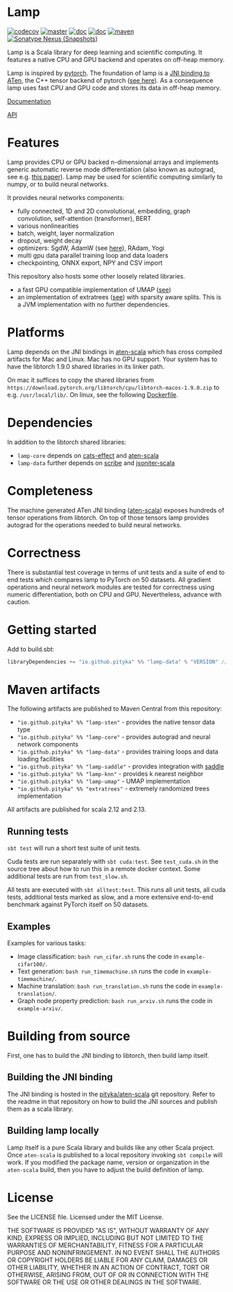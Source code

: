 # Lamp

[![codecov](https://codecov.io/gh/pityka/lamp/branch/master/graph/badge.svg)](https://codecov.io/gh/pityka/lamp)
[![master](https://github.com/pityka/lamp/actions/workflows/master.yml/badge.svg)](https://github.com/pityka/lamp/actions/workflows/master.yml)
[![doc](https://img.shields.io/badge/api-scaladoc-green)](https://pityka.github.io/lamp/api/lamp/index.html)
[![doc](https://img.shields.io/badge/docs-green)](https://pityka.github.io/lamp)
[![maven](https://img.shields.io/maven-central/v/io.github.pityka/lamp-core_2.13.svg)](https://repo1.maven.org/maven2/io/github/pityka/lamp-core_2.13/)
[![Sonatype Nexus (Snapshots)](https://img.shields.io/nexus/s/io.github.pityka/lamp-core_2.13?label=sonatype-snapshots&server=https%3A%2F%2Foss.sonatype.org)](https://oss.sonatype.org/content/repositories/snapshots/io/github/pityka/lamp-core_2.13/)

Lamp is a Scala library for deep learning and scientific computing. 
It features a native CPU and GPU backend and operates on off-heap memory. 

Lamp is inspired by [pytorch](https://pytorch.org/). 
The foundation of lamp is a [JNI binding to ATen](https://github.com/pityka/aten-scala), the C++ tensor backend of pytorch ([see here](https://pytorch.org/cppdocs/#aten])).
As a consequence lamp uses fast CPU and GPU code and stores its data in off-heap memory.

[Documentation](https://pityka.github.io/lamp)

[API](https://pityka.github.io/lamp/api/lamp/index.html)

# Features

Lamp provides CPU or GPU backed n-dimensional arrays and implements generic automatic reverse mode differentiation (also known as autograd, see e.g. [this paper](https://arxiv.org/pdf/1811.05031.pdf)). 
Lamp may be used for scientific computing similarly to numpy, or to build neural networks.

It provides neural networks components:

- fully connected, 1D and 2D convolutional, embedding, graph convolution, self-attention (transformer), BERT
- various nonlinearities
- batch, weight, layer normalization
- dropout, weight decay
- optimizers: SgdW, AdamW (see [here](https://arxiv.org/abs/1711.05101)), RAdam, Yogi
- multi gpu data parallel training loop and data loaders
- checkpointing, ONNX export, NPY and CSV import

This repository also hosts some other loosely related libraries. 

- a fast GPU compatible implementation of UMAP ([see](https://arxiv.org/abs/1802.03426))
- an implementation of extratrees ([see](https://hal.archives-ouvertes.fr/hal-00341932)) with sparsity aware splits. This is a JVM implementation with no further dependencies.

# Platforms

Lamp depends on the JNI bindings in [aten-scala](https://github.com/pityka/aten-scala) which has cross compiled artifacts for Mac and Linux. Mac has no GPU support. Your system has to have the libtorch 1.9.0 shared libraries in its linker path.

On mac it suffices to copy the shared libraries from `https://download.pytorch.org/libtorch/cpu/libtorch-macos-1.9.0.zip` to e.g. `/usr/local/lib/`.
On linux, see the following [Dockerfile](https://github.com/pityka/aten-scala/blob/master/docker-runtime/Dockerfile).

# Dependencies

In addition to the libtorch shared libraries:
- `lamp-core` depends on [cats-effect](https://github.com/typelevel/cats-effect) and [aten-scala](https://github.com/pityka/aten-scala)
- `lamp-data` further depends on [scribe](https://github.com/outr/scribe) and [jsoniter-scala](https://github.com/plokhotnyuk/jsoniter-scala)

# Completeness

The machine generated ATen JNI binding ([aten-scala](https://github.com/pityka/aten-scala)) exposes hundreds of tensor operations from libtorch. 
On top of those tensors lamp provides autograd for the operations needed to build neural networks.

# Correctness

There is substantial test coverage in terms of unit tests and a suite of end to end tests which compares lamp to PyTorch on 50 datasets. All gradient operations and neural network modules are tested for correctness using numeric differentiation, both on CPU and GPU. Nevertheless, advance with caution.

# Getting started

Add to build.sbt:

```scala
libraryDependencies += "io.github.pityka" %% "lamp-data" % "VERSION" // look at the github page for version
```

# Maven artifacts

The following artifacts are published to Maven Central from this repository:
- `"io.github.pityka" %% "lamp-sten"` - provides the native tensor data type
- `"io.github.pityka" %% "lamp-core"` - provides autograd and neural network components
- `"io.github.pityka" %% "lamp-data"` - provides training loops and data loading facilities
- `"io.github.pityka" %% "lamp-saddle"` - provides integration with [saddle](https://github.com/pityka/saddle)
- `"io.github.pityka" %% "lamp-knn"` - provides k nearest neighbor
- `"io.github.pityka" %% "lamp-umap"` - UMAP implementation
- `"io.github.pityka" %% "extratrees"` - extremely randomized trees implementation

All artifacts are published for scala 2.12 and 2.13. 

## Running tests

`sbt test` will run a short test suite of unit tests.

Cuda tests are run separately with `sbt cuda:test`. See `test_cuda.sh` in the source tree about how to run this in a remote docker context. Some additional tests are run from `test_slow.sh`.

All tests are executed with `sbt alltest:test`. This runs all unit tests, all cuda tests, additional tests marked as slow, and a more extensive end-to-end benchmark against PyTorch itself on 50 datasets.

## Examples

Examples for various tasks:

- Image classification: `bash run_cifar.sh` runs the code in `example-cifar100/`.
- Text generation: `bash run_timemachine.sh` runs the code in `example-timemachine/`.
- Machine translation: `bash run_translation.sh` runs the code in `example-translation/`.
- Graph node property prediction: `bash run_arxiv.sh` runs the code in `example-arxiv/`.

# Building from source

First, one has to build the JNI binding to libtorch, then build lamp itself.

## Building the JNI binding

The JNI binding is hosted in the [pityka/aten-scala](https://github.com/pityka/aten-scala) git repository.
Refer to the readme in that repository on how to build the JNI sources and publish them as a scala library.

## Building lamp locally

Lamp itself is a pure Scala library and builds like any other Scala project. 
Once `aten-scala` is published to a local repository invoking `sbt compile` will work.
If you modified the package name, version or organization in the `aten-scala` build, then you have to adjust the build definition of lamp.

# License

See the LICENSE file. Licensed under the MIT License.

THE SOFTWARE IS PROVIDED "AS IS", WITHOUT WARRANTY OF ANY KIND, EXPRESS OR
IMPLIED, INCLUDING BUT NOT LIMITED TO THE WARRANTIES OF MERCHANTABILITY,
FITNESS FOR A PARTICULAR PURPOSE AND NONINFRINGEMENT. IN NO EVENT SHALL THE
AUTHORS OR COPYRIGHT HOLDERS BE LIABLE FOR ANY CLAIM, DAMAGES OR OTHER
LIABILITY, WHETHER IN AN ACTION OF CONTRACT, TORT OR OTHERWISE, ARISING FROM,
OUT OF OR IN CONNECTION WITH THE SOFTWARE OR THE USE OR OTHER DEALINGS IN THE
SOFTWARE.
